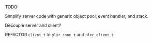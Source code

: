 
TODO:

Simplify server code with generic object pool, event handler, and stack.

Decouple server and client?

REFACTOR `client_t` to `plxr_conn_t` and `plxr_client_t`
